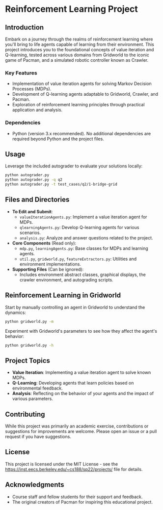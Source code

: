 
# Reinforcement Learning Project

## Introduction
Embark on a journey through the realms of reinforcement learning where you'll bring to life agents capable of learning from their environment. This project introduces you to the foundational concepts of value iteration and Q-learning, tested across various domains from Gridworld to the iconic game of Pacman, and a simulated robotic controller known as Crawler.

### Key Features
- Implementation of value iteration agents for solving Markov Decision Processes (MDPs).
- Development of Q-learning agents adaptable to Gridworld, Crawler, and Pacman.
- Exploration of reinforcement learning principles through practical application and analysis.

### Dependencies
- Python (version 3.x recommended). No additional dependencies are required beyond Python and the project files.

## Usage
Leverage the included autograder to evaluate your solutions locally:

```bash
python autograder.py
python autograder.py -q q2
python autograder.py -t test_cases/q2/1-bridge-grid
```

## Files and Directories
- **To Edit and Submit**:
  - `valueIterationAgents.py`: Implement a value iteration agent for MDPs.
  - `qlearningAgents.py`: Develop Q-learning agents for various scenarios.
  - `analysis.py`: Analyze and answer questions related to the project.
- **Core Components** (Read only):
  - `mdp.py`, `learningAgents.py`: Base classes for MDPs and learning agents.
  - `util.py`, `gridworld.py`, `featureExtractors.py`: Utilities and environment implementations.
- **Supporting Files** (Can be ignored):
  - Includes environment abstract classes, graphical displays, the crawler environment, and autograding scripts.

## Reinforcement Learning in Gridworld
Start by manually controlling an agent in Gridworld to understand the dynamics:

```bash
python gridworld.py -m
```

Experiment with Gridworld's parameters to see how they affect the agent's behavior:

```bash
python gridworld.py -h
```

## Project Topics
- **Value Iteration**: Implementing a value iteration agent to solve known MDPs.
- **Q-Learning**: Developing agents that learn policies based on environmental feedback.
- **Analysis**: Reflecting on the behavior of your agents and the impact of various parameters.

## Contributing
While this project was primarily an academic exercise, contributions or suggestions for improvements are welcome. Please open an issue
or a pull request if you have suggestions.

## License
This project is licensed under the MIT License - see the https://inst.eecs.berkeley.edu/~cs188/sp22/projects/ file for details.

## Acknowledgments
- Course staff and fellow students for their support and feedback.
- The original creators of Pacman for inspiring this educational project.
